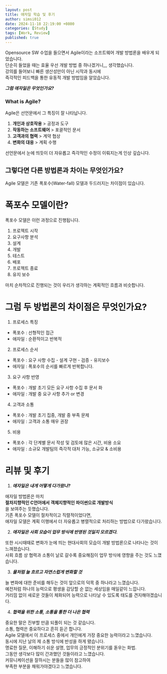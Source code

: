 ```yaml
---
layout: post
title: 애자일 학습 및 후기
author: simsi012
date: 2024-11-18 22:19:00 +0800
categories: [Study]
tags: [Work, Review]
published: true
---
```


Opensource SW 수업을 들으면서 Agile이라는 소프트웨어 개발 방법론을 배우게 되었습니다.  
단순히 들었을 때는 효율 우선 개발 방법 중 하나겠거니,,, 생각했습니다.  
강의를 들어보니 빠른 생산성만이 아닌 시작과 동시에  
즉각적인 피드백을 통한 유동적 개발 방법임을 알았습니다.  
  
***그럼 애자일은 무엇인가요?***
  
### What is Agile?  
Agile은 선언문에서 그 특징이 잘 나타납니다.  
  
1. **개인과 상호작용** > 공정과 도구
2. **작동하는 소프트웨어** > 포괄적인 문서
3. **고객과의 협력** > 계약 협상
4. **변화의 대응** > 계획 수행
  
선언문에서 눈에 띄듯이 더 자유롭고 즉각적인 수정이 이뤄지는게 인상 깊습니다.  
  
## 그렇다면 다른 방법론과 차이는 무엇인가요?  
  
Agile 모델은 기존 폭포수(Water-fall) 모델과 두드러지는 차이점이 있습니다.
  
# 폭포수 모델이란?

폭포수 모델은 이런 과정으로 진행됩니다. 

  1. 프로젝트 시작
  2. 요구사항 분석
  3. 설계
  4. 개발
  5. 테스트
  6. 배포
  7. 프로젝트 종료
  8. 유지 보수  
  
마치 순차적으로 진행되는 것이 우리가 생각하는 계획적인 흐름과 비슷합니다.  
  
# 그럼 두 방법론의 차이점은 무엇인가요?  
  
1. 프로세스 특징
- 폭포수 : 선형적인 접근
- 애자일 : 순환적이고 반복적  
  
2. 프로세스 순서
- 폭포수 : 요구 사항 수집 - 설계 구현 - 검증 - 유지보수
- 애자일 : 폭포수의 순서를 빠르게 반복합니다.  
  
3. 요구 사항 반영  
- 폭포수 : 개발 초기 모든 요구 사항 수집 후 문서 화
- 애자일 : 개발 중 요구 사항 추가 or 변경  
  
4. 고객과 소통
- 폭포수 : 개발 초기 집중, 개발 중 부족 문제  
- 애자일 : 고객과 소통 매우 권장  
  
5. 비용  
- 폭포수 : 각 단계별 문서 작성 및 검토에 많은 시간, 비용 소요  
- 애자일 : 소규모 개발팀의 즉각적 대처 가능, 소규모 & 소비용  
  
# 리뷰 및 후기  
  
1. ***애자일은 내게 어떻게 다가왔나?***  
  
애자일 방법론은 마치  
**절차지향적인 C언어에서 객체지향적인 파이썬으로 개발방식**  
을 보여주는 듯했습니다.  
기존 폭포수 모델이 절차적이고 직렬적이었다면,  
애자일 모델은 계획 이행에서 더 자유롭고 병렬적으로 처리하는 방법으로 다가왔습니다. 

2. ***애자일은 사회 모습이 업무 방식에 반영된 것일지 모르겠다.***   
  
또한 시시때때로 변화가 눈에 띄는 현대사회의 모습이 개발 방법론으로 나타나는 것이 느껴졌습니다.  
사회 흐름 상 협력과 소통이 날로 갈수록 중요해짐이 업무 방식에 영향을 주는 것도 느꼈습니다.  
  
3. ***물처럼 늘 흐르고 자연스럽게 변화할 것***  
  
늘 변화에 대한 준비를 해두는 것이 앞으로의 덕목 중 하나라고 느꼈습니다.  
예전처럼 하나의 능력으로 평생을 감당할 순 없는 세상임을 매일같이 느낍니다.  
거리낌 없이 새로운 것들이 체화되어 능력으로 나타날 수 있도록 태도를 견지해야겠습니다.  
  

4. ***협력을 위한 소통, 소통을 통한 더 나은 협력***  
  
중요한 말은 진부할 만큼 되풀이 되는 것 같습니다.  
소통, 협력은 중요하다고 흔히 듣곤 합니다.  
Agile 모델에서 이 프로세스 중에서 개인에게 가장 중요한 능력이라고 느꼈습니다.  
동시에 지난 날의 제 소통 방식에 반성을 하게 됐습니다.  
명료한 질문, 이해하기 쉬운 설명, 업무의 긍정적인 분위기를 돋우는 화법.  
그동안 생각보다 많이 간과했던 것들이라고 느꼈습니다.  
커뮤니케이션을 잘하시는 분들을 많이 참고하여  
부족한 부분을 채워가야겠다고 느꼈습니다.